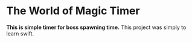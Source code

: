 # The World of Magic Timer 
**This is simple timer for boss spawning time.**
This project was simply to learn swift. 